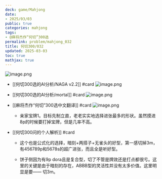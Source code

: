 ```yaml
---
deck: game/Mahjong
date:
- 2025/03/03
public: true
categories: mahjong
tags:
- @麻将杰作“何切”300选
permalink: problem/mahjong_032
title: 何切300/032
updated: 2025-03-03
toc: true
mathjax: true
---
```


![image.png](/assets/image_1741015399145_0.png)

  + [[何切300选的AI分析/NAGA v2.2]] #card
![image.png](/assets/image_1741015418164_0.png)

  + [[何切300选的AI分析/mortal]] #card
![image.png](/assets/image_1741015424156_0.png)

  + [[麻将杰作“何切”300选中文翻译]] #card
![image.png](/assets/image_1741015454303_0.png)

    + 亲家宝牌1。目标先制立直，老老实实地选择进张最多的形状。虽然摸进8p的时候要打掉宝牌，但是几率不高。

  + [[何切300问的个人解析]] #card
    + 这个也是公式化的选择，暗刻+两搭子+无雀头的好型，第一感切掉3m，有456789p和5678s的超广进张，而且全是听好型。

    + 饼子侧因为有9p dora且是复合型，切了不管是牌效还是打点都很亏。这里的关键是由于暗刻的存在，ABBB型的灵活性并没有太多价值。这里明显是要——
切3m。

